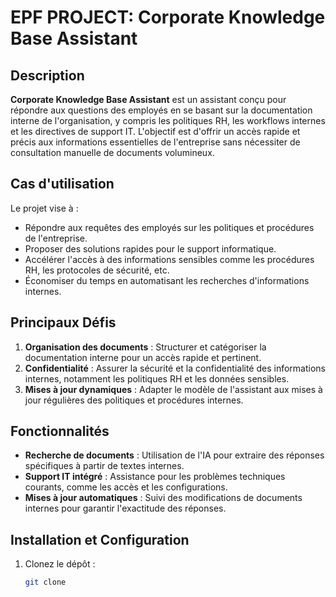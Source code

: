 # EPF PROJECT: Corporate Knowledge Base Assistant

## Description

**Corporate Knowledge Base Assistant** est un assistant conçu pour répondre aux questions des employés en se basant sur la documentation interne de l'organisation, y compris les politiques RH, les workflows internes et les directives de support IT. L'objectif est d'offrir un accès rapide et précis aux informations essentielles de l'entreprise sans nécessiter de consultation manuelle de documents volumineux.

## Cas d'utilisation

Le projet vise à :
- Répondre aux requêtes des employés sur les politiques et procédures de l'entreprise.
- Proposer des solutions rapides pour le support informatique.
- Accélérer l'accès à des informations sensibles comme les procédures RH, les protocoles de sécurité, etc.
- Économiser du temps en automatisant les recherches d'informations internes.

## Principaux Défis

1. **Organisation des documents** : Structurer et catégoriser la documentation interne pour un accès rapide et pertinent.
2. **Confidentialité** : Assurer la sécurité et la confidentialité des informations internes, notamment les politiques RH et les données sensibles.
3. **Mises à jour dynamiques** : Adapter le modèle de l'assistant aux mises à jour régulières des politiques et procédures internes.

## Fonctionnalités

- **Recherche de documents** : Utilisation de l'IA pour extraire des réponses spécifiques à partir de textes internes.
- **Support IT intégré** : Assistance pour les problèmes techniques courants, comme les accès et les configurations.
- **Mises à jour automatiques** : Suivi des modifications de documents internes pour garantir l'exactitude des réponses.

## Installation et Configuration

1. Clonez le dépôt :
   ```bash
   git clone 
   ```
